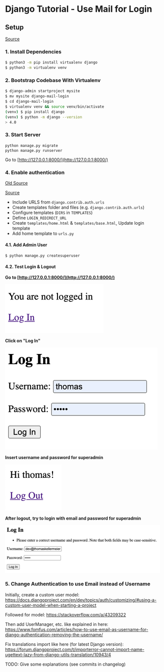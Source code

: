 # Django Tutorial - Use Mail for Login

## Setup
[Source](https://docs.djangoproject.com/en/3.2/intro/tutorial01/)

### 1. Install Dependencies
```bash
$ python3 -m pip install virtualenv django
$ python3 -m virtualenv venv
```

### 2. Bootstrap Codebase With Virtualenv
```bash
$ django-admin startproject mysite
$ mv mysite django-mail-login
$ cd django-mail-login
$ virtualenv venv && source venv/bin/activate
(venv) $ pip install django
(venv) $ python -m django --version
> 4.0
```

### 3. Start Server
```
python manage.py migrate
python manage.py runserver
```

Go to [http://127.0.0.1:8000/](http://127.0.0.1:8000/)

### 4. Enable authentication

[Old Source](https://developer.mozilla.org/en-US/docs/Learn/Server-side/Django/Authentication#enabling_authentication)

[Source](https://learndjango.com/tutorials/django-login-and-logout-tutorial)

- Include URLS from `django.contrib.auth.urls`
- Create templates folder and files (e.g. `django.contrib.auth.urls`)
- Configure templates (`DIRS` in `TEMPLATES`)
- Define `LOGIN_REDIRECT_URL`
- Create `templates/home.html` & `templates/base.html`, Update login template
- Add home template to `urls.py`


#### 4.1. Add Admin User
```
$ python manage.py createsuperuser
```

#### 4.2. Test Login & Logout

**Go to [http://127.0.0.1:8000/](http://127.0.0.1:8000/)**

![Home](medium/home-anonymous.png)

**Click on "Log In"**

![Log In](medium/login.png)

**Insert username and password for superadmin**

![Log In](medium/login-success-name.png)

**After logout, try to login with email and password for superadmin**

![Log In](medium/login-fail-mail.png)

### 5. Change Authentication to use Email instead of Username

Initially, create a custom user model: https://docs.djangoproject.com/en/dev/topics/auth/customizing/#using-a-custom-user-model-when-starting-a-project

Followed for model: https://stackoverflow.com/a/43209322

Then add UserManager, etc. like explained in here: https://www.fomfus.com/articles/how-to-use-email-as-username-for-django-authentication-removing-the-username/

Fix translations import like here (for latest Django version): https://forum.djangoproject.com/t/importerror-cannot-import-name-ugettext-lazy-from-django-utils-translation/10943/4


TODO: Give some explanations (see commits in changelog)
